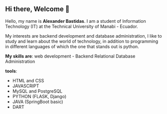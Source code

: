 ## Hi there, Welcome 👋

<!--
**Code-Alex16/Code-Alex16** is a ✨ _special_ ✨ repository because its `README.md` (this file) appears on your GitHub profile.

Here are some ideas to get you started:

- 🔭 I’m currently working on ...
- 🌱 I’m currently learning ...
- 👯 I’m looking to collaborate on ...
- 🤔 I’m looking for help with ...
- 💬 Ask me about ...
- 📫 How to reach me: ...
- 😄 Pronouns: ...
- ⚡ Fun fact: ...
-->

Hello, my name is **Alexander Bastidas**. I am a student of Information Technology (IT) at the Technical University of Manabi - Ecuador.

My interests are backend development and database administration, I like to study and learn about the world of technology, in addition to programming in different languages of which the one that stands out is python.

**My skills are**:
web development - Backend
Relational Database Administration

**tools**:
- HTML and CSS
- JAVASCRIPT
- MySQL and PostgreSQL 
- PYTHON (FLASK, Django)
- JAVA (SpringBoot basic)
- DART
